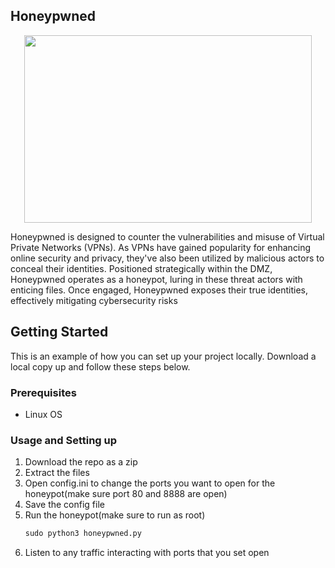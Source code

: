 <!-- ABOUT THE PROJECT -->
## Honeypwned

<p align="center">
  <img width="460" height="300" src="https://github.com/lmaoggrofl/honeypwned/assets/110363544/83c449b1-f5a8-4bba-b06d-00d1e235b076">
</p>

Honeypwned is designed to counter the vulnerabilities and misuse of Virtual Private Networks (VPNs). 
As VPNs have gained popularity for enhancing online security and privacy, they've also been utilized by malicious actors to conceal their identities. 
Positioned strategically within the DMZ, Honeypwned operates as a honeypot, luring in these threat actors with enticing files. 
Once engaged, Honeypwned exposes their true identities, effectively mitigating cybersecurity risks

<!-- GETTING STARTED -->
## Getting Started

This is an example of how you can set up your project locally.
Download a local copy up and follow these steps below.

### Prerequisites

* Linux OS

### Usage and Setting up

1. Download the repo as a zip
2. Extract the files
3. Open config.ini to change the ports you want to open for the honeypot(make sure port 80 and 8888 are open)
4. Save the config file
5. Run the honeypot(make sure to run as root)
   ```python
   sudo python3 honeypwned.py
   ```
6. Listen to any traffic interacting with ports that you set open
